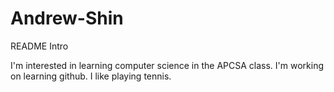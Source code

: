 # Andrew-Shin
README Intro

I'm interested in learning computer science in the APCSA class.
I'm working on learning github.
I like playing tennis.
